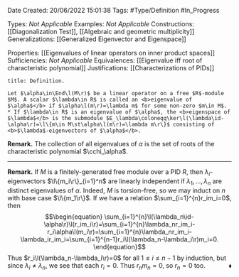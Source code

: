 <div class="topSpace"></div>

Date Created: 20/06/2022 15:01:38
Tags: #Type/Definition #In_Progress

Types: <i>Not Applicable</i>
Examples: <i>Not Applicable</i>
Constructions: [[Diagonalization Test]], [[Algebraic and geometric multiplicity]]
Generalizations: [[Generalized Eigenvector and Eigenspace]]

Properties: [[Eigenvalues of linear operators on inner product spaces]]
Sufficiencies: <i>Not Applicable</i>
Equivalences: [[Eigenvalue iff root of characteristic polynomial]]
Justifications: [[Characterizations of PIDs]]

``` ad-Definition
title: Definition.

Let $\alpha\in\End\l(M\r)$ be a linear operator on a free $R$-module $M$. A scalar $\lambda\in R$ is called an <b>eigenvalue of $\alpha$</b> if $\alpha\l(m\r)=\lambda m$ for some non-zero $m\in M$.
* If $\lambda\in R$ is an eigenvalue of $\alpha$, the <b>eigenspace of $\lambda$</b> is the submodule $E_\lambda\coloneqq\ker\l(\lambda\id-\alpha\r)=\l\{m\in M\st\alpha\l(m\r)=\lambda m\r\}$ consisting of <b>$\lambda$-eigenvectors of $\alpha$</b>.

```

<b>Remark.</b> The collection of all eigenvalues of $\alpha$ is the set of roots of the characteristic polynomial $\cchi_\alpha$.

---

<b>Remark.</b> If $M$ is a finitely-generated free module over a PID $R$, then $\lambda_i$-eigenvectors $\l\{m_i\r\}_{i=1}^n$ are linearly independent if $\lambda_1,\dots,\lambda_n$ are distinct eigenvalues of $\alpha$. Indeed, $M$ is torsion-free, so we may induct on $n$ with base case $\l\{m_1\r\}$. If we have a relation $\sum_{i=1}^{n}r_im_i=0$, then
$$\begin{equation}
    \sum_{i=1}^{n}\l(\lambda_n\id-\alpha\r)\l(r_im_i\r)=\sum_{i=1}^{n}\lambda_nr_im_i-r_i\alpha\l(m_i\r)=\sum_{i=1}^{n}\lambda_nr_im_i-\lambda_ir_im_i=\sum_{i=1}^{n-1}r_i\l(\lambda_n-\lambda_i\r)m_i=0.
\end{equation}$$
Thus $r_i\l(\lambda_n-\lambda_i\r)=0$ for all $1\leq i\leq n-1$ by induction, but since $\lambda_i\neq\lambda_n$, we see that each $r_i=0$. Thus $r_nm_n=0$, so $r_n=0$ too.<span style="float:right;">$\blacklozenge$</span>

